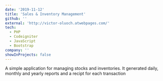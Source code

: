 ```yaml
---
date: '2019-11-12'
title: 'Sales & Inventory Management'
github: ''
external: 'http://victor-oluoch.atwebpages.com/'
tech:
  - PHP
  - Codeigniter
  - JavaScript
  - Bootstrap
company: ''
showInProjects: false
---
```


A simple application for managing stocks and inventories. It generated daily, monthly and yearly reports and a recipt for each transaction
